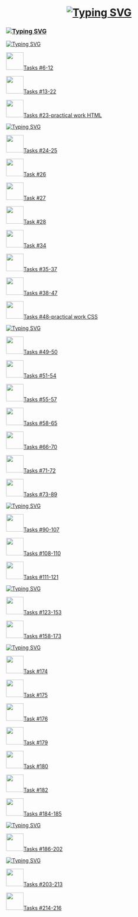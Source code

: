 <h1 align="center">
 <a href="https://git.io/typing-svg"><img src="https://readme-typing-svg.herokuapp.com?font=DM+Serif+Display&size=30&pause=1000&color=A11D1E&width=435&lines=Solving+tasks%3A" alt="Typing SVG" /></a>
</h1>

<h3>
  <a href="https://git.io/typing-svg"><img src="https://readme-typing-svg.herokuapp.com?font=Baskervville+SC&size=30&pause=1000&color=FF4747&width=435&lines=kate_css_html_tasks" alt="Typing SVG" /></a>
</h3>
<a href="https://git.io/typing-svg"><img src="https://readme-typing-svg.herokuapp.com?font=Libre+Baskerville&pause=1000&color=D45050&width=435&lines=%F0%9F%8C%B8++Tasks+%22HTML+Basics%22" alt="Typing SVG" /></a>
<p>
  <img src="https://i.giphy.com/media/v1.Y2lkPTc5MGI3NjExdzJiNGprcGNycDBrd2Z4dnF1aGRscnNmZnlodnY5ODliNTd5dXRhbyZlcD12MV9pbnRlcm5hbF9naWZfYnlfaWQmY3Q9cw/iEbPnIPyh9Exq/giphy.gif" width="47px"/><a href="https://github.com/KateGrebeneva/kate_css_html_tasks/blob/main/HTML%20Tasks/kate_tasks%236-12.html">Tasks #6-12</a>
</p>
<p>
  <img src="https://i.giphy.com/media/v1.Y2lkPTc5MGI3NjExdzJiNGprcGNycDBrd2Z4dnF1aGRscnNmZnlodnY5ODliNTd5dXRhbyZlcD12MV9pbnRlcm5hbF9naWZfYnlfaWQmY3Q9cw/iEbPnIPyh9Exq/giphy.gif" width="47px"/><a href="https://github.com/KateGrebeneva/kate_css_html_tasks/tree/main/HTML%20Tasks/kate_tasks%2313-22">Tasks #13-22</a>
</p>
<p>
  <img src="https://i.giphy.com/media/v1.Y2lkPTc5MGI3NjExdzJiNGprcGNycDBrd2Z4dnF1aGRscnNmZnlodnY5ODliNTd5dXRhbyZlcD12MV9pbnRlcm5hbF9naWZfYnlfaWQmY3Q9cw/iEbPnIPyh9Exq/giphy.gif" width="47px"/><a href="https://github.com/KateGrebeneva/kate_css_html_tasks/tree/main/kate_practice_html">Tasks #23-practical work HTML</a>
</p>
<a href="https://git.io/typing-svg"><img src="https://readme-typing-svg.herokuapp.com?font=Libre+Baskerville&pause=1000&color=D45050&width=435&lines=%F0%9F%8C%B8++Tasks+%22CSS+Basics%22" alt="Typing SVG" /></a>
<p>
  <img src="https://i.giphy.com/media/v1.Y2lkPTc5MGI3NjExdzJiNGprcGNycDBrd2Z4dnF1aGRscnNmZnlodnY5ODliNTd5dXRhbyZlcD12MV9pbnRlcm5hbF9naWZfYnlfaWQmY3Q9cw/iEbPnIPyh9Exq/giphy.gif" width="47px"/><a href="https://github.com/KateGrebeneva/kate_css_html_tasks/tree/main/CSS%20Tasks/kate_tasks%2323-25">Tasks #24-25</a>
</p>

<p>
 <img src="https://i.giphy.com/media/v1.Y2lkPTc5MGI3NjExdzJiNGprcGNycDBrd2Z4dnF1aGRscnNmZnlodnY5ODliNTd5dXRhbyZlcD12MV9pbnRlcm5hbF9naWZfYnlfaWQmY3Q9cw/iEbPnIPyh9Exq/giphy.gif" width="47px"/><a href="https://github.com/KateGrebeneva/kate_css_html_tasks/tree/main/CSS%20Tasks/kate_tasks%2326">Task #26</a>
</p>
 
 <p>
 <img src="https://i.giphy.com/media/v1.Y2lkPTc5MGI3NjExdzJiNGprcGNycDBrd2Z4dnF1aGRscnNmZnlodnY5ODliNTd5dXRhbyZlcD12MV9pbnRlcm5hbF9naWZfYnlfaWQmY3Q9cw/iEbPnIPyh9Exq/giphy.gif" width="47px"/><a href="https://github.com/KateGrebeneva/kate_css_html_tasks/tree/main/CSS%20Tasks/kate_task%2327">Task #27</a>
</p>

<p>
 <img src="https://i.giphy.com/media/v1.Y2lkPTc5MGI3NjExdzJiNGprcGNycDBrd2Z4dnF1aGRscnNmZnlodnY5ODliNTd5dXRhbyZlcD12MV9pbnRlcm5hbF9naWZfYnlfaWQmY3Q9cw/iEbPnIPyh9Exq/giphy.gif" width="47px"/><a href="https://github.com/KateGrebeneva/kate_css_html_tasks/tree/main/CSS%20Tasks/kate_task%2328">Task #28</a>
</p>

<p>
 <img src="https://i.giphy.com/media/v1.Y2lkPTc5MGI3NjExdzJiNGprcGNycDBrd2Z4dnF1aGRscnNmZnlodnY5ODliNTd5dXRhbyZlcD12MV9pbnRlcm5hbF9naWZfYnlfaWQmY3Q9cw/iEbPnIPyh9Exq/giphy.gif" width="47px"/><a href="https://github.com/KateGrebeneva/kate_css_html_tasks/tree/main/CSS%20Tasks/kate_task%2334">Task #34</a>
</p>

<p>
 <img src="https://i.giphy.com/media/v1.Y2lkPTc5MGI3NjExdzJiNGprcGNycDBrd2Z4dnF1aGRscnNmZnlodnY5ODliNTd5dXRhbyZlcD12MV9pbnRlcm5hbF9naWZfYnlfaWQmY3Q9cw/iEbPnIPyh9Exq/giphy.gif" width="47px"/><a href="https://github.com/KateGrebeneva/kate_css_html_tasks/tree/main/CSS%20Tasks/kate_task%2335-37">Tasks #35-37</a>
</p>

<p>
 <img src="https://i.giphy.com/media/v1.Y2lkPTc5MGI3NjExdzJiNGprcGNycDBrd2Z4dnF1aGRscnNmZnlodnY5ODliNTd5dXRhbyZlcD12MV9pbnRlcm5hbF9naWZfYnlfaWQmY3Q9cw/iEbPnIPyh9Exq/giphy.gif" width="47px"/><a href="https://github.com/KateGrebeneva/kate_css_html_tasks/tree/main/CSS%20Tasks/kate_task%2338-47">Tasks #38-47</a>
</p>

<p>
 <img src="https://i.giphy.com/media/v1.Y2lkPTc5MGI3NjExdzJiNGprcGNycDBrd2Z4dnF1aGRscnNmZnlodnY5ODliNTd5dXRhbyZlcD12MV9pbnRlcm5hbF9naWZfYnlfaWQmY3Q9cw/iEbPnIPyh9Exq/giphy.gif" width="47px"/><a href="https://github.com/KateGrebeneva/kate_css_html_tasks/tree/main/kate_practice_css">Tasks #48-practical work CSS</a>
</p>
<a href="https://git.io/typing-svg"><img src="https://readme-typing-svg.herokuapp.com?font=Libre+Baskerville&pause=1000&color=D45050&width=435&lines=%F0%9F%8C%B8++Tasks+%22SELECTORS%22" alt="Typing SVG" /></a>

<p>
 <img src="https://i.giphy.com/media/v1.Y2lkPTc5MGI3NjExdzJiNGprcGNycDBrd2Z4dnF1aGRscnNmZnlodnY5ODliNTd5dXRhbyZlcD12MV9pbnRlcm5hbF9naWZfYnlfaWQmY3Q9cw/iEbPnIPyh9Exq/giphy.gif" width="47px"/><a href="https://github.com/KateGrebeneva/kate_css_html_tasks/tree/main/SELECTORS%20Tasks/tasks%2349-50">Tasks #49-50</a>
</p>

<p>
 <img src="https://i.giphy.com/media/v1.Y2lkPTc5MGI3NjExdzJiNGprcGNycDBrd2Z4dnF1aGRscnNmZnlodnY5ODliNTd5dXRhbyZlcD12MV9pbnRlcm5hbF9naWZfYnlfaWQmY3Q9cw/iEbPnIPyh9Exq/giphy.gif" width="47px"/><a href="https://github.com/KateGrebeneva/kate_css_html_tasks/tree/main/SELECTORS%20Tasks/tasks%2351-54">Tasks #51-54</a>
</p>

<p>
 <img src="https://i.giphy.com/media/v1.Y2lkPTc5MGI3NjExdzJiNGprcGNycDBrd2Z4dnF1aGRscnNmZnlodnY5ODliNTd5dXRhbyZlcD12MV9pbnRlcm5hbF9naWZfYnlfaWQmY3Q9cw/iEbPnIPyh9Exq/giphy.gif" width="47px"/><a href="https://github.com/KateGrebeneva/kate_css_html_tasks/tree/main/SELECTORS%20Tasks/tasks%2355-57">Tasks #55-57</a>
</p>

<p>
 <img src="https://i.giphy.com/media/v1.Y2lkPTc5MGI3NjExdzJiNGprcGNycDBrd2Z4dnF1aGRscnNmZnlodnY5ODliNTd5dXRhbyZlcD12MV9pbnRlcm5hbF9naWZfYnlfaWQmY3Q9cw/iEbPnIPyh9Exq/giphy.gif" width="47px"/><a href="https://github.com/KateGrebeneva/kate_css_html_tasks/tree/main/SELECTORS%20Tasks/tasks%2358-65">Tasks #58-65</a>
</p>

<p>
 <img src="https://i.giphy.com/media/v1.Y2lkPTc5MGI3NjExdzJiNGprcGNycDBrd2Z4dnF1aGRscnNmZnlodnY5ODliNTd5dXRhbyZlcD12MV9pbnRlcm5hbF9naWZfYnlfaWQmY3Q9cw/iEbPnIPyh9Exq/giphy.gif" width="47px"/><a href="https://github.com/KateGrebeneva/kate_css_html_tasks/tree/main/SELECTORS%20Tasks/tasks%2366-70">Tasks #66-70</a>
</p>

<p>
 <img src="https://i.giphy.com/media/v1.Y2lkPTc5MGI3NjExdzJiNGprcGNycDBrd2Z4dnF1aGRscnNmZnlodnY5ODliNTd5dXRhbyZlcD12MV9pbnRlcm5hbF9naWZfYnlfaWQmY3Q9cw/iEbPnIPyh9Exq/giphy.gif" width="47px"/><a href="https://github.com/KateGrebeneva/kate_css_html_tasks/tree/main/SELECTORS%20Tasks/tasks%2371-72">Tasks #71-72</a>
</p>

<p>
 <img src="https://i.giphy.com/media/v1.Y2lkPTc5MGI3NjExdzJiNGprcGNycDBrd2Z4dnF1aGRscnNmZnlodnY5ODliNTd5dXRhbyZlcD12MV9pbnRlcm5hbF9naWZfYnlfaWQmY3Q9cw/iEbPnIPyh9Exq/giphy.gif" width="47px"/><a href="https://github.com/KateGrebeneva/kate_css_html_tasks/tree/main/SELECTORS%20Tasks/tasks%2373-89">Tasks #73-89</a>
</p>
<a href="https://git.io/typing-svg"><img src="https://readme-typing-svg.herokuapp.com?font=Libre+Baskerville&pause=1000&color=D45050&width=435&lines=%F0%9F%8C%B8++Tasks+%22DESIGN%22" alt="Typing SVG" /></a>

<p>
 <img src="https://i.giphy.com/media/v1.Y2lkPTc5MGI3NjExdzJiNGprcGNycDBrd2Z4dnF1aGRscnNmZnlodnY5ODliNTd5dXRhbyZlcD12MV9pbnRlcm5hbF9naWZfYnlfaWQmY3Q9cw/iEbPnIPyh9Exq/giphy.gif" width="47px"/><a href="https://github.com/KateGrebeneva/kate_css_html_tasks/tree/main/DESIGN%20Tasks/tasks90-107">Tasks #90-107</a>
</p>

<p>
 <img src="https://i.giphy.com/media/v1.Y2lkPTc5MGI3NjExdzJiNGprcGNycDBrd2Z4dnF1aGRscnNmZnlodnY5ODliNTd5dXRhbyZlcD12MV9pbnRlcm5hbF9naWZfYnlfaWQmY3Q9cw/iEbPnIPyh9Exq/giphy.gif" width="47px"/><a href="https://github.com/KateGrebeneva/kate_css_html_tasks/tree/main/DESIGN%20Tasks/tasks%23108-110">Tasks #108-110</a>
</p>

<p>
 <img src="https://i.giphy.com/media/v1.Y2lkPTc5MGI3NjExdzJiNGprcGNycDBrd2Z4dnF1aGRscnNmZnlodnY5ODliNTd5dXRhbyZlcD12MV9pbnRlcm5hbF9naWZfYnlfaWQmY3Q9cw/iEbPnIPyh9Exq/giphy.gif" width="47px"/><a href="https://github.com/KateGrebeneva/kate_css_html_tasks/tree/main/DESIGN%20Tasks/tasks%23111-121">Tasks #111-121</a>
</p>
<a href="https://git.io/typing-svg"><img src="https://readme-typing-svg.herokuapp.com?font=Libre+Baskerville&pause=1000&color=D45050&width=435&lines=%F0%9F%8C%B8++Tasks+%22BLOCK+MODEL%22" alt="Typing SVG" /></a>

<p>
 <img src="https://i.giphy.com/media/v1.Y2lkPTc5MGI3NjExdzJiNGprcGNycDBrd2Z4dnF1aGRscnNmZnlodnY5ODliNTd5dXRhbyZlcD12MV9pbnRlcm5hbF9naWZfYnlfaWQmY3Q9cw/iEbPnIPyh9Exq/giphy.gif" width="47px"/><a href="https://github.com/KateGrebeneva/kate_css_html_tasks/tree/main/BLOCK%20MODEL/tasks%23123-153">Tasks #123-153</a>
</p>

<p>
 <img src="https://i.giphy.com/media/v1.Y2lkPTc5MGI3NjExdzJiNGprcGNycDBrd2Z4dnF1aGRscnNmZnlodnY5ODliNTd5dXRhbyZlcD12MV9pbnRlcm5hbF9naWZfYnlfaWQmY3Q9cw/iEbPnIPyh9Exq/giphy.gif" width="47px"/><a href="https://github.com/KateGrebeneva/kate_css_html_tasks/tree/main/BLOCK%20MODEL/tasks%23158-173">Tasks #158-173</a>
</p>
<a href="https://git.io/typing-svg"><img src="https://readme-typing-svg.herokuapp.com?font=Libre+Baskerville&pause=1000&color=D45050&width=435&lines=%F0%9F%8C%B8++Tasks+%22POSITIONING%22" alt="Typing SVG" /></a>

<p>
 <img src="https://i.giphy.com/media/v1.Y2lkPTc5MGI3NjExdzJiNGprcGNycDBrd2Z4dnF1aGRscnNmZnlodnY5ODliNTd5dXRhbyZlcD12MV9pbnRlcm5hbF9naWZfYnlfaWQmY3Q9cw/iEbPnIPyh9Exq/giphy.gif" width="47px"/><a href="https://github.com/KateGrebeneva/kate_css_html_tasks/tree/main/POSITIONING%20Tasks/task%23174">Task #174</a>
</p>

<p>
 <img src="https://i.giphy.com/media/v1.Y2lkPTc5MGI3NjExdzJiNGprcGNycDBrd2Z4dnF1aGRscnNmZnlodnY5ODliNTd5dXRhbyZlcD12MV9pbnRlcm5hbF9naWZfYnlfaWQmY3Q9cw/iEbPnIPyh9Exq/giphy.gif" width="47px"/><a href="https://github.com/KateGrebeneva/kate_css_html_tasks/tree/main/POSITIONING%20Tasks/task%23175">Task #175</a>
</p>

<p>
 <img src="https://i.giphy.com/media/v1.Y2lkPTc5MGI3NjExdzJiNGprcGNycDBrd2Z4dnF1aGRscnNmZnlodnY5ODliNTd5dXRhbyZlcD12MV9pbnRlcm5hbF9naWZfYnlfaWQmY3Q9cw/iEbPnIPyh9Exq/giphy.gif" width="47px"/><a href="https://github.com/KateGrebeneva/kate_css_html_tasks/tree/main/POSITIONING%20Tasks/task%23176">Task #176</a>
</p>

<p>
 <img src="https://i.giphy.com/media/v1.Y2lkPTc5MGI3NjExdzJiNGprcGNycDBrd2Z4dnF1aGRscnNmZnlodnY5ODliNTd5dXRhbyZlcD12MV9pbnRlcm5hbF9naWZfYnlfaWQmY3Q9cw/iEbPnIPyh9Exq/giphy.gif" width="47px"/><a href="https://github.com/KateGrebeneva/kate_css_html_tasks/tree/main/POSITIONING%20Tasks/task%23179">Task #179</a>
</p>

<p>
 <img src="https://i.giphy.com/media/v1.Y2lkPTc5MGI3NjExdzJiNGprcGNycDBrd2Z4dnF1aGRscnNmZnlodnY5ODliNTd5dXRhbyZlcD12MV9pbnRlcm5hbF9naWZfYnlfaWQmY3Q9cw/iEbPnIPyh9Exq/giphy.gif" width="47px"/><a href="https://github.com/KateGrebeneva/kate_css_html_tasks/tree/main/POSITIONING%20Tasks/task%23180">Task #180</a>
</p>

<p>
 <img src="https://i.giphy.com/media/v1.Y2lkPTc5MGI3NjExdzJiNGprcGNycDBrd2Z4dnF1aGRscnNmZnlodnY5ODliNTd5dXRhbyZlcD12MV9pbnRlcm5hbF9naWZfYnlfaWQmY3Q9cw/iEbPnIPyh9Exq/giphy.gif" width="47px"/><a href="https://github.com/KateGrebeneva/kate_css_html_tasks/tree/main/POSITIONING%20Tasks/task%23182">Task #182</a>
</p>

<p>
 <img src="https://i.giphy.com/media/v1.Y2lkPTc5MGI3NjExdzJiNGprcGNycDBrd2Z4dnF1aGRscnNmZnlodnY5ODliNTd5dXRhbyZlcD12MV9pbnRlcm5hbF9naWZfYnlfaWQmY3Q9cw/iEbPnIPyh9Exq/giphy.gif" width="47px"/><a href="https://github.com/KateGrebeneva/kate_css_html_tasks/tree/main/POSITIONING%20Tasks/tasks%23184_185">Tasks #184-185</a>
</p>
<a href="https://git.io/typing-svg"><img src="https://readme-typing-svg.herokuapp.com?font=Libre+Baskerville&pause=1000&color=D45050&width=435&lines=%F0%9F%8C%B8++Tasks+%22FLOAT%22" alt="Typing SVG" /></a>

<p>
 <img src="https://i.giphy.com/media/v1.Y2lkPTc5MGI3NjExdzJiNGprcGNycDBrd2Z4dnF1aGRscnNmZnlodnY5ODliNTd5dXRhbyZlcD12MV9pbnRlcm5hbF9naWZfYnlfaWQmY3Q9cw/iEbPnIPyh9Exq/giphy.gif" width="47px"/><a href="https://github.com/KateGrebeneva/kate_css_html_tasks/tree/main/FLOAT%20Tasks/tasks%23186-202">Tasks #186-202</a>
</p>
<a href="https://git.io/typing-svg"><img src="https://readme-typing-svg.herokuapp.com?font=Libre+Baskerville&pause=1000&color=D45050&width=435&lines=%F0%9F%8C%B8++Tasks+%22FLEXES%22" alt="Typing SVG" /></a>

<p>
 <img src="https://i.giphy.com/media/v1.Y2lkPTc5MGI3NjExdzJiNGprcGNycDBrd2Z4dnF1aGRscnNmZnlodnY5ODliNTd5dXRhbyZlcD12MV9pbnRlcm5hbF9naWZfYnlfaWQmY3Q9cw/iEbPnIPyh9Exq/giphy.gif" width="47px"/><a href="https://github.com/KateGrebeneva/kate_css_html_tasks/tree/main/FLEXES%20Tasks/tasks203-213">Tasks #203-213</a>
</p>


<p>
 <img src="https://i.giphy.com/media/v1.Y2lkPTc5MGI3NjExdzJiNGprcGNycDBrd2Z4dnF1aGRscnNmZnlodnY5ODliNTd5dXRhbyZlcD12MV9pbnRlcm5hbF9naWZfYnlfaWQmY3Q9cw/iEbPnIPyh9Exq/giphy.gif" width="47px"/><a href="https://github.com/KateGrebeneva/kate_css_html_tasks/tree/main/FLEXES%20Tasks/tasks214-216">Tasks #214-216</a>
</p>
